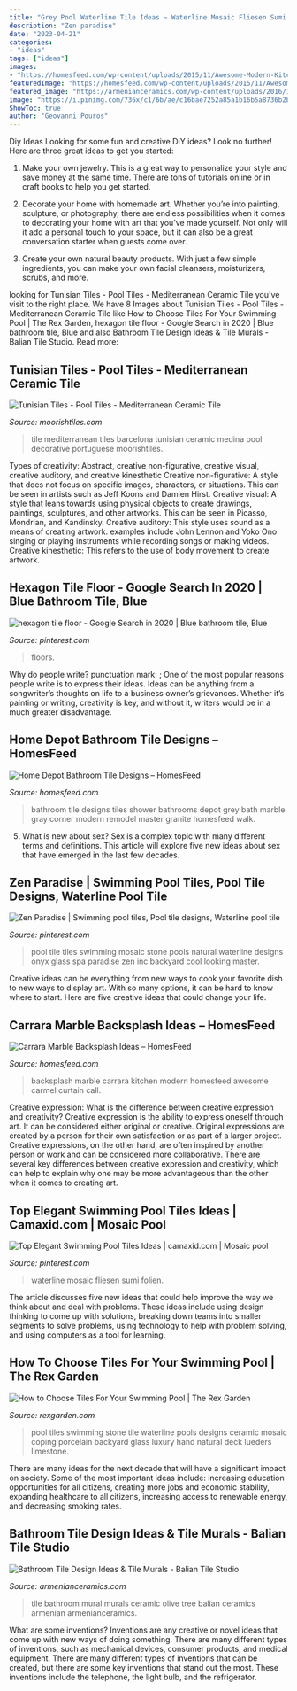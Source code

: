 ```yaml
---
title: "Grey Pool Waterline Tile Ideas ~ Waterline Mosaic Fliesen Sumi Folien"
description: "Zen paradise"
date: "2023-04-21"
categories:
- "ideas"
tags: ["ideas"]
images:
- "https://homesfeed.com/wp-content/uploads/2015/11/Awesome-Modern-Kitchen-Set-With-Marble-Backsplash-Carrara.jpg"
featuredImage: "https://homesfeed.com/wp-content/uploads/2015/11/Awesome-Modern-Kitchen-Set-With-Marble-Backsplash-Carrara.jpg"
featured_image: "https://armenianceramics.com/wp-content/uploads/2016/11/bathroom-13-485x705.jpg"
image: "https://i.pinimg.com/736x/c1/6b/ae/c16bae7252a85a1b16b5a8736b2ba2e8.jpg"
ShowToc: true
author: "Geovanni Pouros"
---
```



Diy Ideas
Looking for some fun and creative DIY ideas? Look no further! Here are three great ideas to get you started:
1. Make your own jewelry. This is a great way to personalize your style and save money at the same time. There are tons of tutorials online or in craft books to help you get started.

2. Decorate your home with homemade art. Whether you’re into painting, sculpture, or photography, there are endless possibilities when it comes to decorating your home with art that you’ve made yourself. Not only will it add a personal touch to your space, but it can also be a great conversation starter when guests come over.

3. Create your own natural beauty products. With just a few simple ingredients, you can make your own facial cleansers, moisturizers, scrubs, and more.

	

		
looking for Tunisian Tiles - Pool Tiles - Mediterranean Ceramic Tile you've visit to the right place. We have 8 Images about Tunisian Tiles - Pool Tiles - Mediterranean Ceramic Tile like How to Choose Tiles For Your Swimming Pool | The Rex Garden, hexagon tile floor - Google Search in 2020 | Blue bathroom tile, Blue and also Bathroom Tile Design Ideas &amp; Tile Murals - Balian Tile Studio. Read more:
		
    
## Tunisian Tiles - Pool Tiles - Mediterranean Ceramic Tile

<img loading=lazy src="https://www.moorishtiles.com/2079-tm_thickbox_default/medina-tile.jpg" onerror="this.onerror=null;this.src='https://tse1.mm.bing.net/th?id=OIP.s6WAhcw0LNk1fSluL227aAHaHa&amp;pid=15.1';" alt="Tunisian Tiles - Pool Tiles - Mediterranean Ceramic Tile">

_Source: moorishtiles.com_

>tile mediterranean tiles barcelona tunisian ceramic medina pool decorative portuguese moorishtiles. 

	

Types of creativity: Abstract, creative non-figurative, creative visual, creative auditory, and creative kinesthetic
Creative non-figurative: A style that does not focus on specific images, characters, or situations. This can be seen in artists such as Jeff Koons and Damien Hirst. Creative visual: A style that leans towards using physical objects to create drawings, paintings, sculptures, and other artworks. This can be seen in Picasso, Mondrian, and Kandinsky. Creative auditory: This style uses sound as a means of creating artwork. examples include John Lennon and Yoko Ono singing or playing instruments while recording songs or making videos. Creative kinesthetic: This refers to the use of body movement to create artwork.

    
## Hexagon Tile Floor - Google Search In 2020 | Blue Bathroom Tile, Blue

<img loading=lazy src="https://i.pinimg.com/736x/c1/6b/ae/c16bae7252a85a1b16b5a8736b2ba2e8.jpg" onerror="this.onerror=null;this.src='https://tse4.mm.bing.net/th?id=OIP.busl28KTlctADDzn56s_QgHaHl&amp;pid=15.1';" alt="hexagon tile floor - Google Search in 2020 | Blue bathroom tile, Blue">

_Source: pinterest.com_

>floors. 

	

Why do people write?
punctuation mark: ;
One of the most popular reasons people write is to express their ideas. Ideas can be anything from a songwriter’s thoughts on life to a business owner’s grievances. Whether it’s painting or writing, creativity is key, and without it, writers would be in a much greater disadvantage.

    
## Home Depot Bathroom Tile Designs – HomesFeed

<img loading=lazy src="https://homesfeed.com/wp-content/uploads/2015/07/Grey-granite-tiles-for-bathroom-two-units-of-corner-floating-permanent-shelves.jpg" onerror="this.onerror=null;this.src='https://tse3.mm.bing.net/th?id=OIP.oKJTOadm5Tkbwm2x2W9cSQHaJ4&amp;pid=15.1';" alt="Home Depot Bathroom Tile Designs – HomesFeed">

_Source: homesfeed.com_

>bathroom tile designs tiles shower bathrooms depot grey bath marble gray corner modern remodel master granite homesfeed walk. 

	

5. What is new about sex?
Sex is a complex topic with many different terms and definitions. This article will explore five new ideas about sex that have emerged in the last few decades.

    
## Zen Paradise | Swimming Pool Tiles, Pool Tile Designs, Waterline Pool Tile

<img loading=lazy src="https://i.pinimg.com/736x/51/f7/86/51f7863337525b262de2c0c46bc30639.jpg" onerror="this.onerror=null;this.src='https://tse4.mm.bing.net/th?id=OIP.PidrwzBQxykB4DHg-fr17gHaFj&amp;pid=15.1';" alt="Zen Paradise | Swimming pool tiles, Pool tile designs, Waterline pool tile">

_Source: pinterest.com_

>pool tile tiles swimming mosaic stone pools natural waterline designs onyx glass spa paradise zen inc backyard cool looking master. 

	

Creative ideas can be everything from new ways to cook your favorite dish to new ways to display art. With so many options, it can be hard to know where to start. Here are five creative ideas that could change your life.

    
## Carrara Marble Backsplash Ideas – HomesFeed

<img loading=lazy src="https://homesfeed.com/wp-content/uploads/2015/11/Awesome-Modern-Kitchen-Set-With-Marble-Backsplash-Carrara.jpg" onerror="this.onerror=null;this.src='https://tse3.mm.bing.net/th?id=OIP.u4Pd1KiizWK5zsmI--WLcQHaJ4&amp;pid=15.1';" alt="Carrara Marble Backsplash Ideas – HomesFeed">

_Source: homesfeed.com_

>backsplash marble carrara kitchen modern homesfeed awesome carmel curtain call. 

	

Creative expression: What is the difference between creative expression and creativity?
Creative expression is the ability to express oneself through art. It can be considered either original or creative. Original expressions are created by a person for their own satisfaction or as part of a larger project. Creative expressions, on the other hand, are often inspired by another person or work and can be considered more collaborative. There are several key differences between creative expression and creativity, which can help to explain why one may be more advantageous than the other when it comes to creating art.

    
## Top Elegant Swimming Pool Tiles Ideas | Camaxid.com | Mosaic Pool

<img loading=lazy src="https://i.pinimg.com/736x/96/2d/b9/962db9acbbc1d08c4a902ea542197a8b.jpg" onerror="this.onerror=null;this.src='https://tse4.mm.bing.net/th?id=OIP.zQjZXFkeYfEgfoFFMFa7DwHaLJ&amp;pid=15.1';" alt="Top Elegant Swimming Pool Tiles Ideas | camaxid.com | Mosaic pool">

_Source: pinterest.com_

>waterline mosaic fliesen sumi folien. 

	

The article discusses five new ideas that could help improve the way we think about and deal with problems. These ideas include using design thinking to come up with solutions, breaking down teams into smaller segments to solve problems, using technology to help with problem solving, and using computers as a tool for learning.

    
## How To Choose Tiles For Your Swimming Pool | The Rex Garden

<img loading=lazy src="https://rexgarden.com/wp-content/uploads/2018/12/2bd1826553878fe33582809dbbd3c2aa.jpg" onerror="this.onerror=null;this.src='https://tse1.mm.bing.net/th?id=OIP.oa6jJACAc2dV8lQTtN3DqgHaE2&amp;pid=15.1';" alt="How to Choose Tiles For Your Swimming Pool | The Rex Garden">

_Source: rexgarden.com_

>pool tiles swimming stone tile waterline pools designs ceramic mosaic coping porcelain backyard glass luxury hand natural deck lueders limestone. 

	

There are many ideas for the next decade that will have a significant impact on society. Some of the most important ideas include: increasing education opportunities for all citizens, creating more jobs and economic stability, expanding healthcare to all citizens, increasing access to renewable energy, and decreasing smoking rates.

    
## Bathroom Tile Design Ideas &amp; Tile Murals - Balian Tile Studio

<img loading=lazy src="https://armenianceramics.com/wp-content/uploads/2016/11/bathroom-13-485x705.jpg" onerror="this.onerror=null;this.src='https://tse2.mm.bing.net/th?id=OIP.ZgBAOKDEOHUkqxml3Zjw9QHaKx&amp;pid=15.1';" alt="Bathroom Tile Design Ideas &amp; Tile Murals - Balian Tile Studio">

_Source: armenianceramics.com_

>tile bathroom mural murals ceramic olive tree balian ceramics armenian armenianceramics. 

	

What are some inventions?
Inventions are any creative or novel ideas that come up with new ways of doing something. There are many different types of inventions, such as mechanical devices, consumer products, and medical equipment. 
There are many different types of inventions that can be created, but there are some key inventions that stand out the most. These inventions include the telephone, the light bulb, and the refrigerator.

